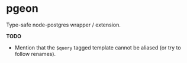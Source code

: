 # pgeon

Type-safe node-postgres wrapper / extension.

**TODO**
* Mention that the `$query` tagged template cannot be aliased (or try to follow renames).
